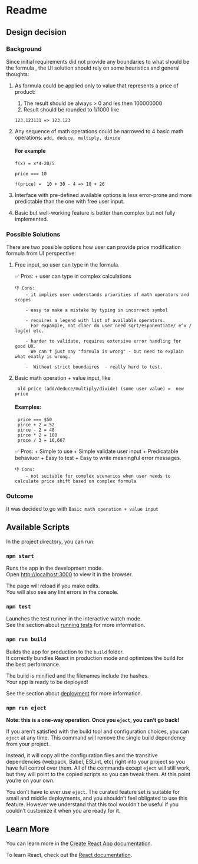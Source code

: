 # Readme

## Design decision

### Background 

Since initial requirements did not provide any boundaries to what should be the formula , the UI solution should rely on some heuristics and general thoughts: 
1. As formula could be applied only to value that represents a price of product: 
    1. The result should be always > 0 and les then 100000000
    2. Result should be rounded to 1/1000 like 
        
    `123.123131 => 123.123`


2. Any sequence of  math operations could be narrowed to 4 basic math operations: `add, deduce, multiply, divide`
  
    #### For example 
    `f(x) = x*4-20/5`
    
    `price === 10`

    `f(price) =  10 + 30 - 4 => 10 + 26`
    

3. Interface with pre-defined available options is less error-prone and more predictable than the one with free user input.


4. Basic but well-working feature is better than complex but not fully implemented.

###  Possible Solutions
There are two possible options how user can provide price modification formula from UI perspective: 
1. Free input, so user can type in the formula.


      ✅  Pros:
           + user can type in complex calculations

       👎 Cons:
           - it implies user understands priorities of math operators and scopes

           - easy to make a mistake by typing in incorrect symbol

           - requires a legend with list of available operators.
             For expample, not claer do user need sqrt/esponentiate/ e^x / log(x) etc.

           - harder to validate, requires extensive error handling for good UX. 
             We can't just say "formula is wrong" - but need to explain what exatly is wrong. 

           -  Without strict boundaires  - really hard to test.
           

2. Basic math operation + value input, like 
     
   ` old price (add/deduce/multiply/divide) (some user value) =  new price`
    
    #### Examples:
        price === $50
        pirce + 2 = 52
        pirce - 2 = 48
        pirce * 2 = 100
        proce / 3 = 16,667


      ✅  Pros:
           + Simple to use
           + Simple validate user input
           + Predicatable behaviuor 
           + Easy to test
           + Easy to write meaningful error messages.

       👎 Cons:
           - not suitable for complex scenarios when user needs to calculate price shift based on complex formula


### Outcome
It was decided to go with 
    `Basic math operation + value input`


## Available Scripts

In the project directory, you can run:

### `npm start`

Runs the app in the development mode.\
Open [http://localhost:3000](http://localhost:3000) to view it in the browser.

The page will reload if you make edits.\
You will also see any lint errors in the console.

### `npm test`

Launches the test runner in the interactive watch mode.\
See the section about [running tests](https://facebook.github.io/create-react-app/docs/running-tests) for more information.

### `npm run build`

Builds the app for production to the `build` folder.\
It correctly bundles React in production mode and optimizes the build for the best performance.

The build is minified and the filenames include the hashes.\
Your app is ready to be deployed!

See the section about [deployment](https://facebook.github.io/create-react-app/docs/deployment) for more information.

### `npm run eject`

**Note: this is a one-way operation. Once you `eject`, you can’t go back!**

If you aren’t satisfied with the build tool and configuration choices, you can `eject` at any time. This command will remove the single build dependency from your project.

Instead, it will copy all the configuration files and the transitive dependencies (webpack, Babel, ESLint, etc) right into your project so you have full control over them. All of the commands except `eject` will still work, but they will point to the copied scripts so you can tweak them. At this point you’re on your own.

You don’t have to ever use `eject`. The curated feature set is suitable for small and middle deployments, and you shouldn’t feel obligated to use this feature. However we understand that this tool wouldn’t be useful if you couldn’t customize it when you are ready for it.

## Learn More

You can learn more in the [Create React App documentation](https://facebook.github.io/create-react-app/docs/getting-started).

To learn React, check out the [React documentation](https://reactjs.org/).
